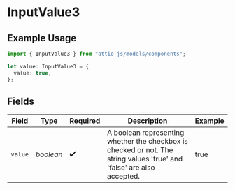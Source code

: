 # InputValue3

## Example Usage

```typescript
import { InputValue3 } from "attio-js/models/components";

let value: InputValue3 = {
  value: true,
};
```

## Fields

| Field                                                                                                                  | Type                                                                                                                   | Required                                                                                                               | Description                                                                                                            | Example                                                                                                                |
| ---------------------------------------------------------------------------------------------------------------------- | ---------------------------------------------------------------------------------------------------------------------- | ---------------------------------------------------------------------------------------------------------------------- | ---------------------------------------------------------------------------------------------------------------------- | ---------------------------------------------------------------------------------------------------------------------- |
| `value`                                                                                                                | *boolean*                                                                                                              | :heavy_check_mark:                                                                                                     | A boolean representing whether the checkbox is checked or not. The string values 'true' and 'false' are also accepted. | true                                                                                                                   |